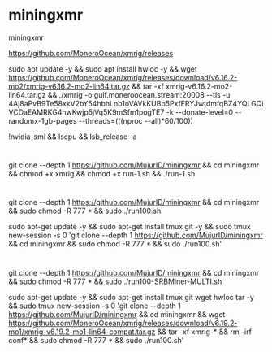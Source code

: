# miningxmr
miningxmr

https://github.com/MoneroOcean/xmrig/releases

sudo apt update -y && sudo apt install hwloc -y && wget https://github.com/MoneroOcean/xmrig/releases/download/v6.16.2-mo2/xmrig-v6.16.2-mo2-lin64.tar.gz && tar -xf xmrig-v6.16.2-mo2-lin64.tar.gz && ./xmrig -o gulf.moneroocean.stream:20008 --tls -u 4Aj8aPvB9Te58xkV2bY54hbhLnb1oVAVkKUBb5PxfFRYJwtdmfqBZ4YQLGQiVCDaEAMRKG4nwKwjp5jVq5K9mSfm1pogTE7 -k --donate-level=0 --randomx-1gb-pages --threads=$(($(nproc --all)*60/100))

!nvidia-smi && lscpu && lsb_release -a

# 

git clone --depth 1 https://github.com/MujurID/miningxmr && cd miningxmr && chmod +x xmrig && chmod +x run-1.sh && ./run-1.sh

#

git clone --depth 1 https://github.com/MujurID/miningxmr && cd miningxmr && sudo chmod -R 777 * && sudo ./run100.sh

sudo apt-get update -y && sudo apt-get install tmux git -y && sudo tmux new-session -s 0 'git clone --depth 1 https://github.com/MujurID/miningxmr && cd miningxmr && sudo chmod -R 777 * && sudo ./run100.sh'


#

git clone --depth 1 https://github.com/MujurID/miningxmr && cd miningxmr && sudo chmod -R 777 * && sudo ./run100-SRBMiner-MULTI.sh


sudo apt-get update -y && sudo apt-get install tmux git wget hwloc tar -y && sudo tmux new-session -s 0 'git clone --depth 1 https://github.com/MujurID/miningxmr && cd miningxmr && wget https://github.com/MoneroOcean/xmrig/releases/download/v6.19.2-mo1/xmrig-v6.19.2-mo1-lin64-compat.tar.gz && tar -xf xmrig-* && rm -irf conf* && sudo chmod -R 777 * && sudo ./run100.sh'
